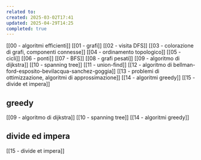 ```yaml
---
related to: 
created: 2025-03-02T17:41
updated: 2025-04-29T14:25
completed: true
---
```

[[00 - algoritmi efficienti]]
[[01 - grafi]]
[[02 - visita DFS]]
[[03 - colorazione di grafi, componenti connesse]]
[[04 - ordinamento topologico]]
[[05 - cicli]]
[[06 - ponti]]
[[07 - BFS]]
[[08 - grafi pesati]]
[[09 - algoritmo di dijkstra]]
[[10 - spanning tree]]
[[11 - union-find]]
[[12 - algoritmo di bellman-ford-esposito-bevilacqua-sanchez-goggia]]
[[13 - problemi di ottimizzazione, algoritmi di approssimazione]]
[[14 - algoritmi greedy]]
[[15 - divide et impera]]

## greedy
[[09 - algoritmo di dijkstra]]
[[10 - spanning tree]]
[[14 - algoritmi greedy]]

## divide ed impera
[[15 - divide et impera]]